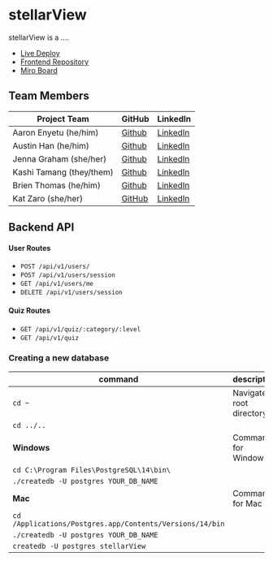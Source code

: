 # stellarView

stellarView is a ....


- [Live Deploy](https://stellarview.netlify.app/welcome)
- [Frontend Repository](https://github.com/stellarview/stellarView-frontend)
- [Miro Board](https://miro.com/app/board/uXjVPO8zL6Q=/?share_link_id=58126108903)  

## Team Members

| **Project Team**              | **GitHub**                                | **LinkedIn**                                                   |
| ----------------------------- | ------------------------------------------| ---------------------------------------------------------------|
| Aaron Enyetu (he/him)         | [Github](https://github.com/aaronEnyetu)  | [LinkedIn](https://www.linkedin.com/in/aaron-enyetu/)          |
| Austin Han (he/him)           | [Github](https://github.com/austinbhan)   | [LinkedIn](https://www.linkedin.com/in/austin-han-740a69157/)  |
| Jenna Graham (she/her)        | [Github](https://github.com/jenna-graham) | [LinkedIn](https://www.linkedin.com/in/jenna-lee-graham)       |
| Kashi Tamang (they/them)      | [Github](https://github.com/kashitamang)  | [LinkedIn](https://www.linkedin.com/in/kashitamang)            |
| Brien Thomas (he/him)         | [Github](https://github.com/briensthomas) | [LinkedIn](https://www.linkedin.com/in/brien-thomas)           |
| Kat Zaro (she/her)            | [GitHub](https://github.com/kathrynzaro)  | [LinkedIn](https://www.linkedin.com/in/katzaro)                |

## Backend API

#### User Routes

- `POST /api/v1/users/`
- `POST /api/v1/users/session`
- `GET /api/v1/users/me`
- `DELETE /api/v1/users/session`

#### Quiz Routes

- `GET /api/v1/quiz/:category/:level`
- `GET /api/v1/quiz`

### Creating a new database

| command                                                   | description                                                                         |
| ----------------------                                    | ----------------------------------------------------------------------------------- |
| `cd ~`                                                    | Navigate to root directory |
| `cd ../..`                                                |           
| **Windows**                                               | Commands for Windows
| `cd C:\Program Files\PostgreSQL\14\bin\`                  | 
| `./createdb -U postgres YOUR_DB_NAME`                     |  
| **Mac**                                                   | Commands for Mac
| `cd /Applications/Postgres.app/Contents/Versions/14/bin`    
| `./createdb -U postgres YOUR_DB_NAME`                     
| `createdb -U postgres stellarView`                        
